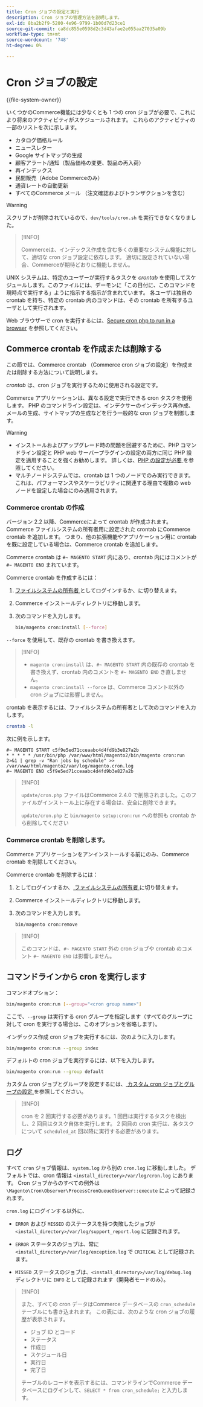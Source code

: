 ```yaml
---
title: Cron ジョブの設定と実行
description: Cron ジョブの管理方法を説明します。
exl-id: 8ba2b2f9-5200-4e96-9799-1b00d7d23ce1
source-git-commit: ca8dc855e0598d2c3d43afae2e055aa27035a09b
workflow-type: tm+mt
source-wordcount: '748'
ht-degree: 0%

---
```


# Cron ジョブの設定

{{file-system-owner}}

いくつかのCommerce機能には少なくとも 1 つの cron ジョブが必要で、これにより将来のアクティビティがスケジュールされます。 これらのアクティビティの一部のリストを次に示します。

- カタログ価格ルール
- ニュースレター
- Google サイトマップの生成
- 顧客アラート/通知（製品価格の変更、製品の再入荷）
- 再インデックス
- 民間販売（Adobe Commerceのみ）
- 通貨レートの自動更新
- すべてのCommerce メール （注文確認およびトランザクションを含む）

>[!WARNING]
>
>スクリプトが削除されているので、`dev/tools/cron.sh` を実行できなくなりました。

>[!INFO]
>
>Commerceは、インデックス作成を含む多くの重要なシステム機能に対して、適切な cron ジョブ設定に依存します。 適切に設定されていない場合、Commerceが期待どおりに機能しません。

UNIX システムは、特定のユーザーが実行するタスクを _crontab_ を使用してスケジュールします。このファイルには、デーモンに「この日付に、このコマンドを現時点で実行する」ように指示する指示が含まれています。 各ユーザは独自の crontab を持ち、特定の crontab 内のコマンドは、その crontab を所有するユーザとして実行されます。

Web ブラウザーで cron を実行するには、[Secure cron.php to run in a browser](../security/secure-cron-php.md) を参照してください。

## Commerce crontab を作成または削除する

この節では、Commerce crontab （Commerce cron ジョブの設定）を作成または削除する方法について説明します。

_crontab_ は、cron ジョブを実行するために使用される設定です。

Commerce アプリケーションは、異なる設定で実行できる cron タスクを使用します。 PHP のコマンドライン設定は、インデクサーのインデックス再作成、メールの生成、サイトマップの生成などを行う一般的な cron ジョブを制御します。

>[!WARNING]
>
>- インストールおよびアップグレード時の問題を回避するために、PHP コマンドライン設定と PHP web サーバープラグインの設定の両方に同じ PHP 設定を適用することを強くお勧めします。 詳しくは、[PHP の設定が必要 ](../../installation/prerequisites/php-settings.md) を参照してください。
>- マルチノードシステムでは、crontab は 1 つのノードでのみ実行できます。 これは、パフォーマンスやスケーラビリティに関連する理由で複数の web ノードを設定した場合にのみ適用されます。

### Commerce crontab の作成

バージョン 2.2 以降、Commerceによって crontab が作成されます。 Commerce ファイルシステムの所有者用に設定された crontab にCommerce crontab を追加します。 つまり、他の拡張機能やアプリケーション用に crontab を既に設定している場合は、Commerce crontab を追加します。

Commerce crontab は `#~ MAGENTO START` 内にあり、crontab 内にはコメントが `#~ MAGENTO END` まれています。

Commerce crontab を作成するには：

1. [ ファイルシステムの所有者 ](../../installation/prerequisites/file-system/overview.md) としてログインするか、に切り替えます。
1. Commerce インストールディレクトリに移動します。
1. 次のコマンドを入力します。

   ```bash
   bin/magento cron:install [--force]
   ```

`--force` を使用して、既存の crontab を書き換えます。

>[!INFO]
>
>- `magento cron:install` は、`#~ MAGENTO START` 内の既存の crontab を書き換えず、crontab 内のコメントを `#~ MAGENTO END` き直しません。
>- `magento cron:install --force` は、Commerce コメント以外の cron ジョブには影響しません。

crontab を表示するには、ファイルシステムの所有者として次のコマンドを入力します。

```bash
crontab -l
```

次に例を示します。

```
#~ MAGENTO START c5f9e5ed71cceaabc4d4fd9b3e827a2b
* * * * * /usr/bin/php /var/www/html/magento2/bin/magento cron:run 2>&1 | grep -v "Ran jobs by schedule" >> /var/www/html/magento2/var/log/magento.cron.log
#~ MAGENTO END c5f9e5ed71cceaabc4d4fd9b3e827a2b
```

>[!INFO]
>
>`update/cron.php` ファイルはCommerce 2.4.0 で削除されました。このファイルがインストール上に存在する場合は、安全に削除できます。
>
>`update/cron.php` と `bin/magento setup:cron:run` への参照も crontab から削除してください

### Commerce crontab を削除します。

Commerce アプリケーションをアンインストールする前にのみ、Commerce crontab を削除してください。

Commerce crontab を削除するには：

1. としてログインするか、[ ファイルシステムの所有者 ](../../installation/prerequisites/file-system/overview.md) に切り替えます。
1. Commerce インストールディレクトリに移動します。
1. 次のコマンドを入力します。

   ```bash
   bin/magento cron:remove
   ```

>[!INFO]
>
>このコマンドは、`#~ MAGENTO START` 外の cron ジョブや crontab のコメント `#~ MAGENTO END` は影響しません。

## コマンドラインから cron を実行します

コマンドオプション：

```bash
bin/magento cron:run [--group="<cron group name>"]
```

ここで、`--group` は実行する cron グループを指定します（すべてのグループに対して cron を実行する場合は、このオプションを省略します）。

インデックス作成 cron ジョブを実行するには、次のように入力します。

```bash
bin/magento cron:run --group index
```

デフォルトの cron ジョブを実行するには、以下を入力します。

```bash
bin/magento cron:run --group default
```

カスタム cron ジョブとグループを設定するには、[ カスタム cron ジョブとグループの設定 ](../cron/custom-cron.md) を参照してください。

>[!INFO]
>
>cron を 2 回実行する必要があります。1 回目は実行するタスクを検出し、2 回目はタスク自体を実行します。 2 回目の cron 実行は、各タスクについて `scheduled_at` 回以降に実行する必要があります。

## ログ

すべて `cron` ジョブ情報は、`system.log` から別の `cron.log` に移動しました。
デフォルトでは、cron 情報は `<install_directory>/var/log/cron.log` にあります。
Cron ジョブからのすべての例外は `\Magento\Cron\Observer\ProcessCronQueueObserver::execute` によって記録されます。

`cron.log` にログインする以外に、

- `ERROR` および `MISSED` のステータスを持つ失敗したジョブが `<install_directory>/var/log/support_report.log` に記録されます。

- `ERROR` ステータスのジョブは、常に `<install_directory>/var/log/exception.log` で `CRITICAL` として記録されます。

- `MISSED` ステータスのジョブは、`<install_directory>/var/log/debug.log` ディレクトリに `INFO` として記録されます（開発者モードのみ）。

>[!INFO]
>
>また、すべての cron データはCommerce データベースの `cron_schedule` テーブルにも書き込まれます。 この表には、次のような cron ジョブの履歴が表示されます。
>
>- ジョブ ID とコード
>- ステータス
>- 作成日
>- スケジュール日
>- 実行日
>- 完了日
>
>テーブルのレコードを表示するには、コマンドラインでCommerce データベースにログインして、`SELECT * from cron_schedule;` と入力します。

